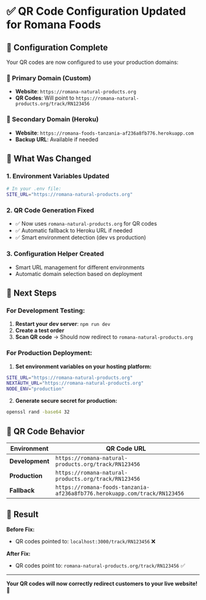 # ✅ QR Code Configuration Updated for Romana Foods

## 🎯 **Configuration Complete**

Your QR codes are now configured to use your production domains:

### **📍 Primary Domain (Custom)**
- **Website**: `https://romana-natural-products.org`
- **QR Codes**: Will point to `https://romana-natural-products.org/track/RN123456`

### **📍 Secondary Domain (Heroku)**
- **Website**: `https://romana-foods-tanzania-af236a8fb776.herokuapp.com`
- **Backup URL**: Available if needed

## 🔧 **What Was Changed**

### 1. Environment Variables Updated
```bash
# In your .env file:
SITE_URL="https://romana-natural-products.org"
```

### 2. QR Code Generation Fixed
- ✅ Now uses `romana-natural-products.org` for QR codes
- ✅ Automatic fallback to Heroku URL if needed
- ✅ Smart environment detection (dev vs production)

### 3. Configuration Helper Created
- Smart URL management for different environments
- Automatic domain selection based on deployment

## 🚀 **Next Steps**

### **For Development Testing:**
1. **Restart your dev server**: `npm run dev`
2. **Create a test order**
3. **Scan QR code** → Should now redirect to `romana-natural-products.org`

### **For Production Deployment:**
1. **Set environment variables on your hosting platform:**
```bash
SITE_URL="https://romana-natural-products.org"
NEXTAUTH_URL="https://romana-natural-products.org"
NODE_ENV="production"
```

2. **Generate secure secret for production:**
```bash
openssl rand -base64 32
```

## 📱 **QR Code Behavior**

| Environment | QR Code URL |
|-------------|-------------|
| **Development** | `https://romana-natural-products.org/track/RN123456` |
| **Production** | `https://romana-natural-products.org/track/RN123456` |
| **Fallback** | `https://romana-foods-tanzania-af236a8fb776.herokuapp.com/track/RN123456` |

## 🎉 **Result**

**Before Fix:**
- QR codes pointed to: `localhost:3000/track/RN123456` ❌

**After Fix:**
- QR codes point to: `romana-natural-products.org/track/RN123456` ✅

---

**Your QR codes will now correctly redirect customers to your live website!** 🎯

